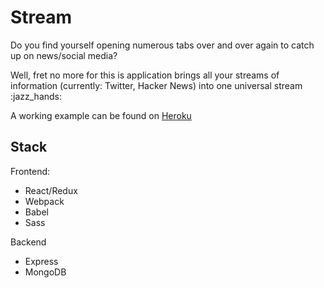 # Stream

Do you find yourself opening numerous tabs over and over again to catch up on news/social media?

Well, fret no more for this is application brings all your streams of information (currently: Twitter, Hacker News) into one universal stream :jazz_hands:

A working example can be found on [Heroku](http://universal-stream.herokuapp.com/)

## Stack

Frontend:
* React/Redux
* Webpack
* Babel
* Sass

Backend
* Express
* MongoDB
